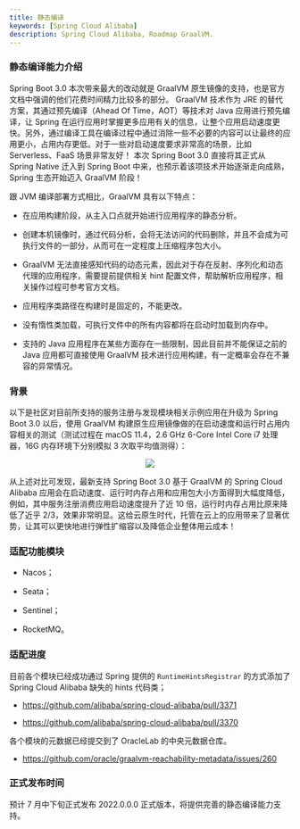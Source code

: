 ```yaml
---
title: 静态编译
keywords: [Spring Cloud Alibaba]
description: Spring Cloud Alibaba, Roadmap GraalVM.
---
```


### 静态编译能力介绍

Spring Boot 3.0 本次带来最大的改动就是 GraalVM 原生镜像的支持，也是官方文档中强调的他们花费时间精力比较多的部分。 GraalVM 技术作为 JRE 的替代方案，其通过预先编译（Ahead Of Time，AOT）等技术对 Java 应用进行预先编译，让 Spring 在运行应用时掌握更多应用有关的信息，让整个应用启动速度更快。另外，通过编译工具在编译过程中通过消除一些不必要的内容可以让最终的应用更小，占用内存更低。对于一些对启动速度要求非常高的场景，比如 Serverless、FaaS 场景非常友好！ 本次 Spring Boot 3.0 直接将其正式从 Spring Native 迁入到 Spring Boot 中来，也预示着该项技术开始逐渐走向成熟，Spring 生态开始迈入 GraalVM 阶段！

跟 JVM 编译部署方式相比，GraalVM 具有以下特点：

- 在应用构建阶段，从主入口点就开始进行应用程序的静态分析。

- 创建本机镜像时，通过代码分析，会将无法访问的代码删除，并且不会成为可执行文件的一部分，从而可在一定程度上压缩程序包大小。

- GraalVM 无法直接感知代码的动态元素，因此对于存在反射、序列化和动态代理的应用程序，需要提前提供相关 hint 配置文件，帮助解析应用程序，相关操作过程可参考官方文档。

- 应用程序类路径在构建时是固定的，不能更改。

- 没有惰性类加载，可执行文件中的所有内容都将在启动时加载到内存中。

- 支持的 Java 应用程序在某些方面存在一些限制，因此目前并不能保证之前的 Java 应用都可直接使用 GraalVM 技术进行应用构建，有一定概率会存在不兼容的异常情况。

### 背景

以下是社区对目前所支持的服务注册与发现模块相关示例应用在升级为 Spring Boot 3.0 以后，使用 GraalVM 构建原生应用镜像做的在启动速度和运行时占用内容相关的测试（测试过程在 macOS 11.4，2.6 GHz 6-Core Intel Core i7 处理器，16G 内存环境下分别模拟 3 次取平均值测得）：

<p align="center">
<img src="https://sca-storage.oss-cn-hangzhou.aliyuncs.com/website/graalvm_performance.jpg" />
</p>

从上述对比可发现，最新支持 Spring Boot 3.0 基于 GraalVM 的 Spring Cloud Alibaba 应用会在启动速度、运行时内存占用和应用包大小方面得到大幅度降低，例如，其中服务注册消费应用启动速度提升了近 10 倍，运行时内存占用比原来降低了近乎 2/3，效果非常明显。这给云原生时代，托管在云上的应用带来了显著优势，让其可以更快地进行弹性扩缩容以及降低企业整体用云成本！

### 适配功能模块

- Nacos；

- Seata；

- Sentinel；

- RocketMQ。

### 适配进度

目前各个模块已经成功通过 Spring 提供的 `RuntimeHintsRegistrar` 的方式添加了 Spring Cloud Alibaba 缺失的 hints 代码类；

- https://github.com/alibaba/spring-cloud-alibaba/pull/3371

- https://github.com/alibaba/spring-cloud-alibaba/pull/3370

各个模块的元数据已经提交到了 OracleLab 的中央元数据仓库。

- https://github.com/oracle/graalvm-reachability-metadata/issues/260

### 正式发布时间

预计 7 月中下旬正式发布 2022.0.0.0 正式版本，将提供完善的静态编译能力支持。
